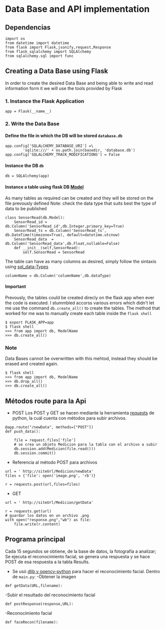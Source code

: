 # Data Base and API implementation 

## Dependencias
```
import os
from datetime import datetime
from flask import Flask,jsonify,request,Response
from flask_sqlalchemy import SQLAlchemy
from sqlalchemy.sql import func
```
## Creating a Data Base using Flask

In order to create the desired Data Base and being able to write and read information form it we will use the tools provided by Flask

### 1. Instance the Flask Application

```
app = Flask(__name__)
```

### 2. Write the Data Base

#### Define the file in which the DB will be stored  ```database.db```

```
app.config['SQLALCHEMY_DATABASE_URI'] =\
        'sqlite:///' + os.path.join(basedir, 'database.db')
app.config['SQLALCHEMY_TRACK_MODIFICATIONS'] = False
```

#### Instance the DB ```db```

```
db = SQLAlchemy(app)
```

#### Instance a table using flask DB [Model](https://flask-sqlalchemy.palletsprojects.com/en/2.x/models/)
As many tables as required can be created and they will be stored on the file prevously defined
Note: check the data type that suits best the type of data to be published
```
class SensorRead(db.Model):
    SensorRead_id = db.Column('SensorRead_id',db.Integer,primary_key=True)
    SensorRead_ts = db.Column('SensorRead_ts', db.DateTime(timezone=True), default=datetime.utcnow)
    SensorRead_data  = db.Column('SensorRead_data',db.Float,nullable=False)
    def __init__(self,SensorRead):
        self.SensorRead = SensorRead
```
The table can have as many columns as desired, simply follow the sintaxis using [sql_data-Types](https://www.ibm.com/docs/es/iis/11.5?topic=stage-sql-data-types) 

```
columnName = db.Column('columnName',db.dataType)
```
#### Important 
Prevously, the tables could be created direcly on the flask app when ever the code is executed. 
I stummbled accorss various errors which didn't let me use the command ```db.create_all()``` to create the tables. 
The method that worked for me was to manually create each table inside the ```flask shell```
```
$ export FLASK_APP=app 
$ flask shell
>>> from app import db, ModelName
>>> db.create_all()
```
### Note
Data Bases cannot be overwritten with this mehtod, instead they should be erased and created again.

```
$ flask shell
>>> from app import db, ModelName
>>> db.drop_all()
>>> db.create_all()
```

## Métodos route para la Api
- POST
Los POST y GET se hacen mediante la herramienta [requests](https://requests.readthedocs.io/en/latest/user/quickstart/#more-complicated-post-requests) de python, la cuál cuenta con métodos para subir archivos.

```
@app.route("/newData", methods=["POST"])
def push_data():
    
    file = request.files['file']
    # se crea un objeto Medicion para la tabla con el archivo a subir
    db.session.add(Medicion(file.read()))
    db.session.commit()
```
- Referencia al método POST para archivos
```
url = ' http://siteUrl/Medicion/newData'
files = {'file': open('image.png', 'rb')}

r = requests.post(url,files=files)
```
- GET
```
url = ' http://siteUrl/Medicion/getData'

r = requests.get(url)
# guardar los datos en un archivo .png
with open("response.png","wb") as file:
	file.write(r.content)
```
## Programa principal 
Cada 15 segundos se obtiene, de la base de datos, la fotografía a analizar; Se ejecuta el reconocimiento facial, se genera una respuesta y se hace POST de 
esa respuesta a la tabla Results. 
- Se usó [dlib y opencv-python](https://gist.github.com/ageitgey/1ac8dbe8572f3f533df6269dab35df65) para hacer el reconocimiento facial.
Dentro de ```main.py```:
-Obtener la imagen
```
def getData(URL,filename):
```
-Subir el resultado del reconocimiento facial
```
def postResponse(response,URL):
```
-Reconocimiento facial
```
def faceRecon(filename):
```
